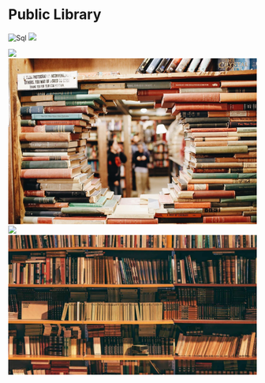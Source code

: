 # Public Library

#### 



![Sql](https://raw.github.com/chloehellberg/Library/master/images/sqlDesign.png")
<img src="Library.Solution/Images/sqlDesign.png" width="500px">

<img src="sqlDesign.png">
<img src="library.jpg">
<img src="./Images/books.jpg">
<img src="./Images/books2.jpg">
